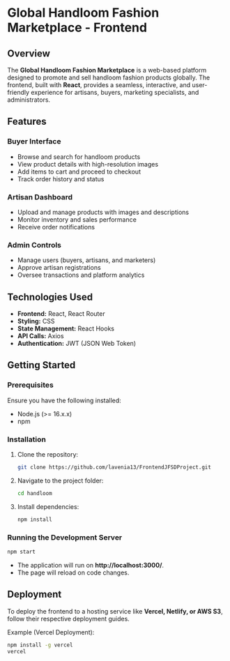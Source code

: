 # Global Handloom Fashion Marketplace - Frontend

## Overview
The **Global Handloom Fashion Marketplace** is a web-based platform designed to promote and sell handloom fashion products globally. The frontend, built with **React**, provides a seamless, interactive, and user-friendly experience for artisans, buyers, marketing specialists, and administrators.

## Features
### Buyer Interface
- Browse and search for handloom products
- View product details with high-resolution images
- Add items to cart and proceed to checkout
- Track order history and status

### Artisan Dashboard
- Upload and manage products with images and descriptions
- Monitor inventory and sales performance
- Receive order notifications

### Admin Controls
- Manage users (buyers, artisans, and marketers)
- Approve artisan registrations
- Oversee transactions and platform analytics

## Technologies Used
- **Frontend:** React, React Router
- **Styling:** CSS
- **State Management:** React Hooks
- **API Calls:** Axios
- **Authentication:** JWT (JSON Web Token)

## Getting Started
### Prerequisites
Ensure you have the following installed:
- Node.js (>= 16.x.x)
- npm 

### Installation
1. Clone the repository:
   ```sh
   git clone https://github.com/lavenia13/FrontendJFSDProject.git
   ```
2. Navigate to the project folder:
   ```sh
   cd handloom
   ```
3. Install dependencies:
   ```sh
   npm install 
   ```

### Running the Development Server
```sh
npm start  
```
- The application will run on **http://localhost:3000/**.
- The page will reload on code changes.


## Deployment
To deploy the frontend to a hosting service like **Vercel, Netlify, or AWS S3**, follow their respective deployment guides.

Example (Vercel Deployment):
```sh
npm install -g vercel
vercel
```



